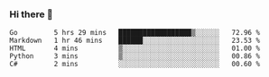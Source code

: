 ### Hi there 👋

<!--
**KLXLjun/KLXLjun** is a ✨ _special_ ✨ repository because its `README.md` (this file) appears on your GitHub profile.

Here are some ideas to get you started:

- 🔭 I’m currently working on ...
- 🌱 I’m currently learning ...
- 👯 I’m looking to collaborate on ...
- 🤔 I’m looking for help with ...
- 💬 Ask me about ...
- 📫 How to reach me: ...
- 😄 Pronouns: ...
- ⚡ Fun fact: ...
-->

<!--START_SECTION:waka-->
```text
Go         5 hrs 29 mins   ██████████████████▒░░░░░░   72.96 % 
Markdown   1 hr 46 mins    ██████░░░░░░░░░░░░░░░░░░░   23.53 % 
HTML       4 mins          ▒░░░░░░░░░░░░░░░░░░░░░░░░   01.00 % 
Python     3 mins          ▒░░░░░░░░░░░░░░░░░░░░░░░░   00.86 % 
C#         2 mins          ░░░░░░░░░░░░░░░░░░░░░░░░░   00.60 % 
```
<!--END_SECTION:waka-->
